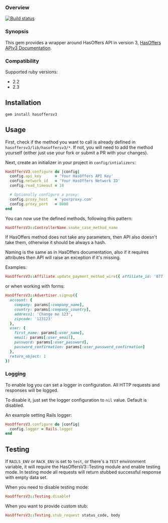 ### Overview

[![Build status](https://api.travis-ci.org/applift/hasoffersv3.png?branch=master)](http://travis-ci.org/applift/hasoffersv3)

### Synopsis

This gem provides a wrapper around HasOffers API in version 3, [HasOffers APIv3 Documentation](http://developers.hasoffers.com/#/brand).

### Compatibility

Supported ruby versions:

*   2.2
*   2.3

## Installation

    gem install hasoffersv3

## Usage

First, check if the method you want to call is already defined in `hasoffersv3/lib/hasoffersv3/*`. If not, you will need to add the method yourself (either just use your fork or submit a PR with your changes).

Next, create an initializer in your project in `config/intializers`:

```ruby
HasOffersV3.configure do |config|
  config.api_key      = 'Your HasOffers API Key'
  config.network_id   = 'Your HasOffers Network ID'
  config.read_timeout = 10

  # Optionally configure a proxy:
  config.proxy_host   = 'yourproxy.com'
  config.proxy_port   = 8080
end
```

You can now use the defined methods, following this pattern:


```ruby
HasOffersV3::ControllerName.snake_case_method_name
```

If HasOffers method does not take any parameters, then API also doesn't take them, otherwise it should be always a hash.

Naming is the same as in HasOffers documentation, also if it requires attributes then API will raise an exception if it's missing.

Examples:

```ruby
HasOffersV3::Affiliate.update_payment_method_wire({ affiliate_id: '877', data: {} })
```

  or when working with forms:

```ruby
HasOffersV3::Advertiser.signup({
  account: {
    company: params[:company_name],
    country: params[:company_country],
    address1: 'Change me 123',
    zipcode: '123123'
  },
  user: {
    first_name: params[:user_name],
    email: params[:user_email],
    password: params[:user_password],
    password_confirmation: params[:user_password_confirmation]
  },
  return_object: 1
})
```

### Logging

To enable log you can set a logger in configuration. All HTTP requests and responses will be logged.

To disable it, just set the logger configuration to `nil` value. Default is disabled.

An example setting Rails logger:

```ruby
HasOffersV3.configure do |config|
  config.logger = Rails.logger
end
```

## Testing

If `RAILS_ENV` or `RACK_ENV` is set to `test`, or there's a `TEST`
environment variable, it will require the HasOffersV3::Testing module
and enable testing mode. In testing mode all requests will return
stubbed successful response with empty data set.

When you need to disable testing mode:

```ruby
HasOffersV3::Testing.disable!
```

When you want to provide custom stub:

```ruby
HasOffersV3::Testing.stub_request status_code, body
```
